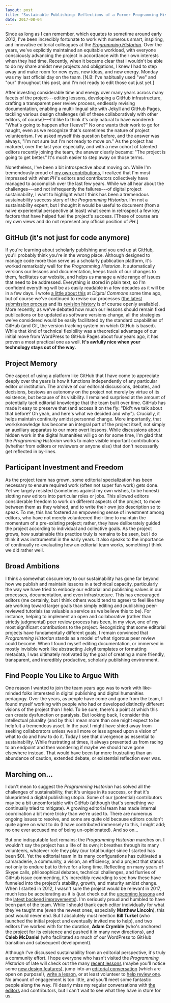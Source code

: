 ```yaml
---
layout: post
title: "Sustainable Publishing: Reflections of a Former Programming Historian Editor"
date: 2017-08-04
---
```


Since as long as I can remember, which equates to sometime around early 2012, I've been incredibly fortunate to work with numerous smart, inspiring, and innovative editorial colleagues at the [_Programming Historian_](http://programminghistorian.org). Over the years, we've explicitly maintained an equitable workload, with everyone consciously advancing the project in accordance with their own interests when they had time. Recently, when it became clear that I wouldn't be able to do my share amidst new projects and obligations, I knew I had to step away and make room for new eyes, new ideas, and new energy. Monday was my last official day on the team. [N.B: I've habitually used "we" and "our" throughout this post, and I'm not ready to edit those out just yet.]

After investing considerable time and energy over many years across many facets of the project---editing lessons, developing a GitHub infrastructure, crafting a transparent peer review process, endlessly revising documentation, enabling a multi-lingual site with Jekyll and GitHub Pages, tackling various design challenges (all of these collaboratively with other editors, of course)---I'd like to think it's only natural to have wondered: "What's going to happen after I leave?" No one wants their work to go for naught, even as we recognize that's sometimes the nature of project volunteerism. I've asked myself this question before, and the answer was always, "I'm not sure but I'm not ready to move on." As the project has matured, over the last year especially, and with a new cohort of talented editors recently joining the team, the answer clearly became: "The project is going to get better." It's much easier to step away on those terms.

Nonetheless, I've been a bit introspective about moving on. While I'm tremendously proud of [my own contributions](https://github.com/programminghistorian/jekyll/commits?author=fredgibbs), I realized that I'm most impressed with what _PH_'s editors and contributors collectively have managed to accomplish over the last few years. While we all hear about the challenges---and not infrequently the failures---of digital project sustainability, I want to highlight what I think has been a tremendous sustainability success story of the _Programming Historian_. I'm not a sustainability expert, but I thought it would be useful to document (from a naive experiential perspective at least) what seem in retrospect a few key factors that have helped fuel the project's success. [These of course are my own views and do not represent any official position of _PH_.]

## GitHub (it's not just for code anymore)
If you're learning about scholarly publishing and you end up at [GitHub](https://github.com/), you'll probably think you're in the wrong place. Although designed to manage code more than serve as a scholarly publication platform, it's worked remarkably well for the _Programming Historian_. It automatically versions our lessons and documentation, keeps track of our changes to them, facilitates our website, and helps us manage a wide range of issues that need to be addressed. Everything is stored in plain text, so I'm confident everything will be as easily readable in a few decades as it will be in a few days. I wrote [a little about this](http://dhcommons.org/journal/issue-1/editorial-sustainability-and-open-peer-review-programming-historian) at _Digital Commons_ some time ago, but of course we've continued to revise our processes ([the latest submission process](https://programminghistorian.org/editor-guidelines) and its [revision history](https://github.com/programminghistorian/jekyll/commits/gh-pages/editor-guidelines.md) is of course openly available). More recently, as we've debated how much our lessons should remain fixed publications or be updated as software versions change, all the strategies we've considered would be easily facilitated by the standard capabilities of GitHub (and Git, the version tracking system on which GitHub is based). While that kind of technical flexibility was a theoretical advantage of our initial move from WordPress to GitHub Pages about four years ago, it has proven a most practical one as well. **It's awfully nice when your technology stays out of the way.**

## Project Memory
One aspect of using a platform like GitHub that I have come to appreciate deeply over the years is how it functions independently of any particular editor or institution. The archive of our editorial discussions, debates, and decisions, bestows an autonomy on the project not merely by virtue of its existence, but because of its visibility. I remained surprised at the amount of potentially tacit editorial knowledge that the team built over time. GitHub has made it easy to preserve that (and access it on the fly: "Did't we talk about that before? Oh yeah, and here's what we decided and why"). Crucially, it helps maintain continuity amidst personnel change. More importantly, that work/knowledge has become an integral part of the project itself, not simply an auxiliary apparatus to our more overt lessons. While discussions about hidden work in the digital humanities will go on for some time, I'm glad that the _Programming Historian_ works to make visible important contributions (whether from editors or reviewers or anyone else) that don't necessarily get reflected in by-lines.

## Participant Investment and Freedom
As the project team has grown, some editorial specialization has been necessary to ensure required work (often not super fun work) gets done. Yet we largely resisted (sometimes against my own wishes, to be honest) slotting new editors into particular roles or jobs. This allowed editors considerable freedom to work on different aspects of the project, to move between them as they wished, and to write their own job description so to speak. To me, this has fostered an empowering sense of investment among editors, who have not merely volunteered their time to maintain the momentum of a pre-existing project; rather, they have deliberately guided the project according to individual and collective goals. As the project grows, how sustainable this practice truly is remains to be seen, but I do think it was instrumental in the early years. It also speaks to the importance of continually re-evaluating how an editorial team works, something I think we did rather well.

## Broad Ambitions
I think a somewhat obscure key to our sustainability has gone far beyond how we publish and maintain lessons in a technical capacity, particularly the way we have tried to embody our editorial and publishing values in our processes, documentation, and even infrastructure. This has encouraged editors (me certainly, but I think others would tend to agree) to feel like they are working toward larger goals than simply editing and publishing peer-reviewed tutorials (as valuable a service as we believe this to be). For instance, helping to implement an open and collaborative (rather than strictly judgmental) peer review process has been, in my view, one of my most significant contributions to the project. Recognizing that some editorial projects have fundamentally different goals, I remain convinced that _Programming Historian_ stands as a model of what rigorous peer review could become. When I found myself editing documentation, or immersed in mostly invisible work like abstracting Jekyll templates or formatting metadata, I was ultimately motivated by the goal of creating a more friendly, transparent, and incredibly productive, scholarly publishing environment.

## Find People You Like to Argue With
One reason I wanted to join the team years ago was to work with like-minded folks interested in digital publishing and digital humanities pedagogy. Over the years, as people have come and gone from the team, I found myself working with people who had or developed distinctly different visions of the project than I held. To be sure, there's a point at which this can create dysfunction or paralysis. But looking back, I consider this intellectual plurality (and by this I mean more than one might expect to be helpful) a tremendous asset. In the past I might have shied away from seeking collaborators unless we all more or less agreed upon a vision of what to do and how to do it. Today I see that divergence as essential to sustainability. While frustrating at times, it always prevented us from racing to an endpoint and then wondering if maybe we should have gone elsewhere instead. That would have been far more frustrating than an abundance of caution, extended debate, or existential reflection ever was.

## Marching on...
I don't mean to suggest the _Programming Historian_ has solved all the challenges of sustainability, that it's unique in its success, or that it's blueprinted a digital publishing utopia. Some of our (potential) contributors may be a bit uncomfortable with GitHub (although that's something we continually tried to mitigate). A growing editorial team has made internal coordination a bit more tricky than we're used to. There are numerous ongoing issues to resolve, and some are quite old because editors couldn't quite agree on what to do (I have contributed immensely to this, I might add; no one ever accused me of being un-opinionated). And so on...

But one indisputable fact remains: the _Programming Historian_ marches on. I wouldn't say the project has a life of its own; it breathes through its many volunteers, whatever role they play (our total budget since I started has been $0). Yet the editorial team in its many configurations has cultivated a camaraderie, a community, a vision, an efficiency, and a project that stands not only to endure but to thrive for a long time. Reflecting on many years of Skype calls, philosophical debates, technical challenges, and flurries of GitHub issue commenting, it's incredibly rewarding to see how these have funneled into the project's stability, growth, and maturity amidst change. When I started in 2012, I wasn't sure the project would be relevant in 2017, much less be accelerating as it is (just check out the [upcoming lessons](https://github.com/programminghistorian/ph-submissions/tree/gh-pages/lessons) and the [latest backend improvements](https://programminghistorian.org/posts/infrastructure-at-ph)). I'm seriously proud and humbled to have been part of the team. While I should thank each editor individually for what they've taught me (even the newest ones, especially **Matthew Lincoln**), this post would never end. But I absolutely must mention **Bill Turkel** (who launched the initial project and eventually invited me to help), and two editors I've worked with for the duration, **Adam Crymble** (who's anchored the project for its existence and pushed it in many new directions), and **Caleb McDaniel** (who facilitated so much of our WordPress to GitHub transition and subsequent development).

Although I've discussed sustainability from an editorial perspective, it's truly a community effort. I hope everyone who hasn't visited the _Programming Historian_ of late will check out the many [recent lessons](http://programminghistorian.org/lessons) (maybe you'll notice some [new design features](https://programminghistorian.org/posts/new-lessons-page)), jump into an [editorial conversation](https://github.com/programminghistorian/jekyll/issues) (which are open on purpose!), [write a lesson](https://programminghistorian.org/author-guidelines), or at least volunteer to [help review one](https://programminghistorian.org/reviewer-guidelines). No amount of engagement is too little, and you'll meet some fantastic people along the way. I'll dearly miss my regular conversations with [the editors](https://programminghistorian.org/project-team) and contributors, but I can't wait to see what they have in store for us.
